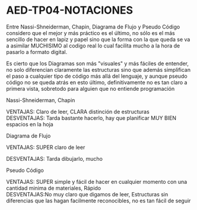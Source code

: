# AED-TP04-NOTACIONES

Entre Nassi-Shneiderman, Chapin, Diagrama de Flujo y Pseudo Código considero que el mejor y más práctico es el último, no sólo es el más sencillo de hacer en lapiz y papel sino que la forma con la que queda se va a asimilar MUCHISIMO al codigo real lo cual facilita mucho a la hora de pasarlo a formato digital.

Es cierto que los Diagramas son más "visuales" y más fáciles de entender, no solo diferencian claramente las estructuras sino que además simplifican el paso a cualquier tipo de código más allá del lenguaje, y aunque pseudo código no se queda atrás en esto último, definitivamente no es tan claro a primera vista, sobretodo para alguien que no entiende programación

Nassi-Shneiderman, Chapin

VENTAJAS: Claro de leer, CLARA distinción de estructuras   
DESVENTAJAS: Tarda bastante hacerlo, hay que planificar MUY BIEN espacios en la hoja                                                                 

Diagrama de Flujo

VENTAJAS: SUPER claro de leer 

DESVENTAJAS: Tarda dibujarlo, mucho
                      
Pseudo Código

VENTAJAS: SUPER simple y fácil de hacer en cualquier momento con una cantidad minima de materiales, Rápido   
DESVENTAJAS:No muy claro que digamos de leer, Estructuras sin diferencias que las hagan facilmente reconocibles, no es tan fácil de seguir
                                        
                                           
